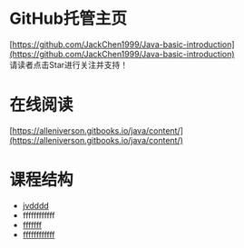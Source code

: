 # GitHub托管主页

[https://github.com/JackChen1999/Java-basic-introduction](https://github.com/JackChen1999/Java-basic-introduction)  
请读者点击Star进行关注并支持！

# 在线阅读

[https://alleniverson.gitbooks.io/java/content/](https://alleniverson.gitbooks.io/java/content/)

# 课程结构

* [jvdddd](dddd.md)
* ffffffffffff
 * [fffffff](fffffffffffff)
 * [ffffffffffff](fffffffff)
